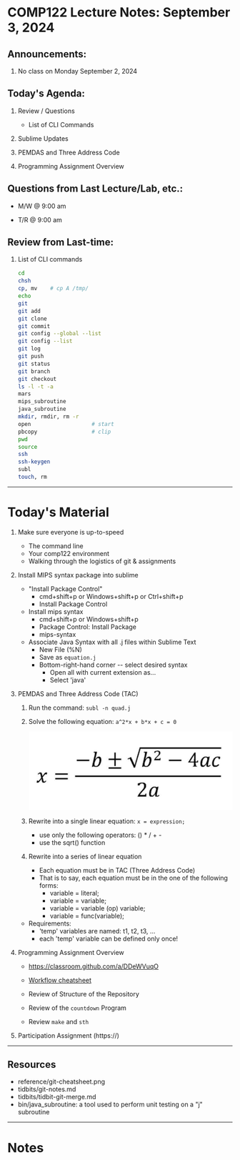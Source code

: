 # COMP122 Lecture Notes: September 3, 2024

## Announcements:
   1. No class on Monday September 2, 2024


## Today's Agenda:
   1. Review / Questions
      - List of CLI Commands

   1. Sublime Updates

   1. PEMDAS and Three Address Code

   1. Programming Assignment Overview


## Questions from Last Lecture/Lab, etc.:
   * M/W @ 9:00 am

   * T/R @ 9:00 am


## Review from Last-time:

   1. List of CLI commands
      ```bash
      cd
      chsh
      cp, mv    # cp A /tmp/
      echo
      git
      git add
      git clone
      git commit
      git config --global --list
      git config --list
      git log
      git push
      git status
      git branch
      git checkout
      ls -l -t -a
      mars
      mips_subroutine
      java_subroutine
      mkdir, rmdir, rm -r
      open                   # start
      pbcopy                 # clip
      pwd
      source
      ssh
      ssh-keygen
      subl
      touch, rm
      ```

      <!-- PROMPT_COMMAND='(( $? == 0 )) && echo success'  -->

---
# Today's  Material
  1. Make sure everyone is up-to-speed
     - The command line
     - Your comp122 environment
     - Walking through the logistics of git & assignments

  1. Install MIPS syntax package into sublime
     - "Install Package Control"
        * cmd+shift+p  or Windows+shift+p or Ctrl+shift+p
        * Install Package Control
      - Install mips syntax
        * cmd+shift+p or Windows+shift+p
        * Package Control: Install Package 
        * mips-syntax
      - Associate Java Syntax with all .j files within Sublime Text
        * New File (%N)
        * Save as `equation.j`
        * Bottom-right-hand corner -- select desired syntax
          - Open all with current extension as...
          - Select 'java'

  1. PEMDAS and Three Address Code (TAC)
     1. Run the command:  `subl -n quad.j`

     1. Solve the following equation:  ``a^2*x + b*x + c = 0``

        ![Quadratic Formula](quadratic_formula.png)

     1. Rewrite into a single linear equation: ``x = expression;``
        - use only the following operators: () * / + -
        - use the sqrt() function

     1. Rewrite into a series of linear equation
        - Each equation must be in TAC (Three Address Code)
        - That is to say, each equation must be in the one of the following forms:
          * variable = literal;
          * variable = variable;
          * variable = variable (op) variable;
          * variable = func(variable);

     * Requirements:
       - 'temp' variables are named: t1, t2, t3, ...
       - each 'temp' variable can be defined only once!

  1. Programming Assignment Overview
     - https://classroom.github.com/a/DDeWVuqO
     - [Workflow cheatsheet](../reference/programming_workflow.md)

     - Review of Structure of the Repository
     - Review of the `countdown` Program
     - Review `make` and `sth`


  1. Participation Assignment (https://)



---
## Resources
   * reference/git-cheatsheet.png
   * tidbits/git-notes.md
   * tidbits/tidbit-git-merge.md 
   * bin/java_subroutine: a tool used to perform unit testing on a "j" subroutine



---
<!-- This section is for student's to place their own notes. -->
<!-- This section will not be updated by the Professor.   -->

# Notes 


